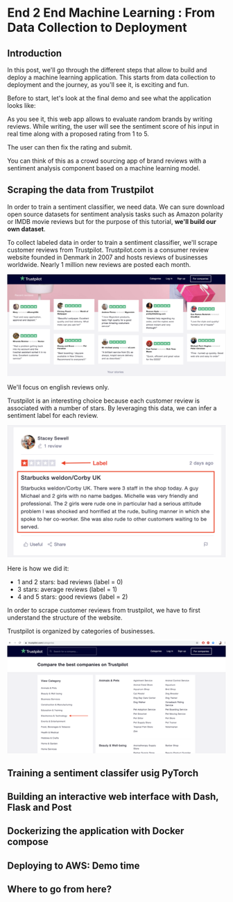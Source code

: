 # End 2 End Machine Learning : From Data Collection to Deployment

## Introduction

In this post, we'll go through the different steps that allow to build and deploy a machine learning application. This starts from data collection to deployment and the journey, as you'll see it, is exciting and fun. 

Before to start, let's look at the final demo and see what the application looks like:

<!-- insert GIF or VIDEO here -->

As you see it, this web app allows to evaluate random brands by writing reviews. While writing, the user will see the sentiment score of his input in real time along with a proposed rating from 1 to 5.

The user can then fix the rating and submit.

You can think of this as a crowd sourcing app of brand reviews with a sentiment analysis component based on a machine learning model.

## Scraping the data from Trustpilot

In order to train a sentiment classifier, we need data. We can sure download open source datasets for sentiment analysis tasks such as Amazon polarity or IMDB movie reviews but for the purpose of this tutorial, **we'll build our own dataset**. 

To collect labeled data in order to train a sentiment classifier, we'll scrape customer reviews from Trustpilot. Trustpilot.com is a consumer review website founded in Denmark in 2007 and hosts reviews of businesses worldwide. Nearly 1 million new reviews are posted each month.

<img src="./assets/truspilot.png">

We'll focus on english reviews only. 

Trustpilot is an interesting choice because each customer review is associated with a number of stars. By leveraging this data, we can infer a sentiment label for each review.

<img src="./assets/review_label.png">

Here is how we did it:

- 1 and 2 stars: bad reviews (label = 0)
- 3 stars: average reviews (label = 1)
- 4 and 5 stars: good reviews (label = 2)


In order to scrape customer reviews from trustpilot, we have to first understand the structure of the website. 

Trustpilot is organized by categories of businesses.

<img src="./assets/1-categories.png">


## Training a sentiment classifer usig PyTorch

## Building an interactive web interface with Dash, Flask and Post



## Dockerizing the application with Docker compose

## Deploying to AWS: Demo time

## Where to go from here?

